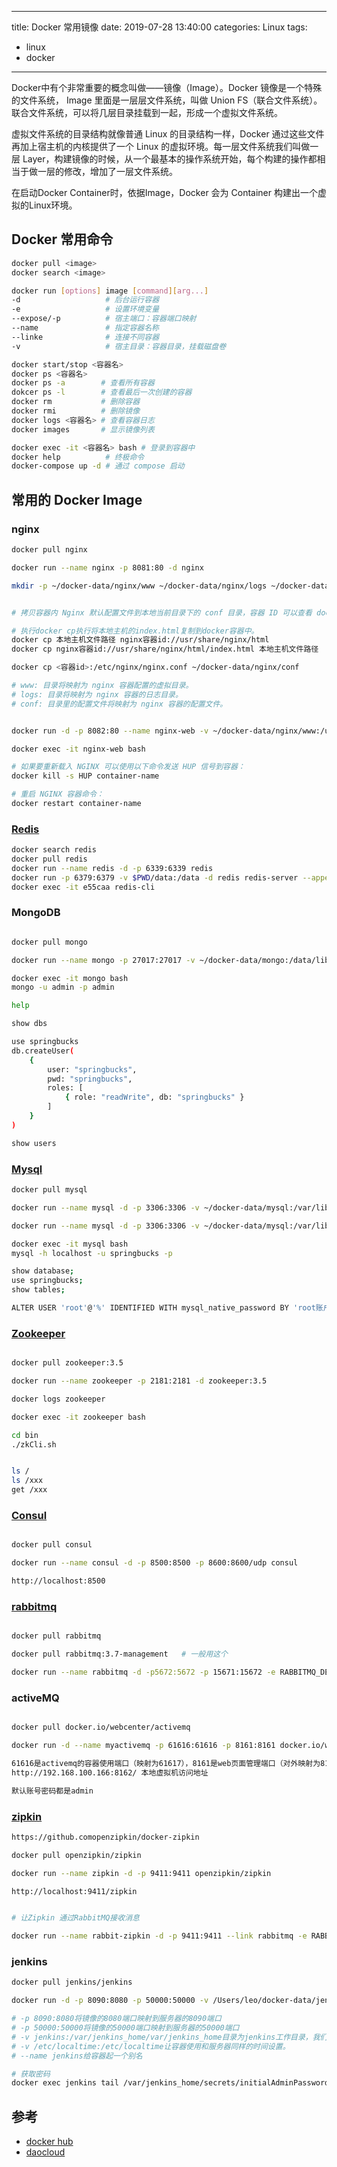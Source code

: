 
---
title: Docker 常用镜像
date: 2019-07-28 13:40:00
categories: Linux
tags: 
  - linux
  - docker
---

Docker中有个非常重要的概念叫做——镜像（Image）。Docker 镜像是一个特殊的文件系统，
Image 里面是一层层文件系统，叫做 Union FS（联合文件系统）。联合文件系统，可以将几层目录挂载到一起，形成一个虚拟文件系统。

虚拟文件系统的目录结构就像普通 Linux 的目录结构一样，Docker 通过这些文件再加上宿主机的内核提供了一个 Linux 的虚拟环境。每一层文件系统我们叫做一层 Layer，构建镜像的时候，从一个最基本的操作系统开始，每个构建的操作都相当于做一层的修改，增加了一层文件系统。

在启动Docker Container时，依据Image，Docker 会为 Container 构建出一个虚拟的Linux环境。
<!--more-->

## Docker 常用命令

```bash
docker pull <image>
docker search <image>

docker run [options] image [command][arg...]
-d                   # 后台运行容器
-e                   # 设置环境变量
--expose/-p          # 宿主端口：容器端口映射
--name               # 指定容器名称
--linke              # 连接不同容器
-v                   # 宿主目录：容器目录，挂载磁盘卷

docker start/stop <容器名>
docker ps <容器名>
docker ps -a        # 查看所有容器
dokcer ps -l        # 查看最后一次创建的容器
docker rm           # 删除容器
docker rmi          # 删除镜像
docker logs <容器名> # 查看容器日志
docker images       # 显示镜像列表

docker exec -it <容器名> bash # 登录到容器中
docker help          # 终极命令
docker-compose up -d # 通过 compose 启动

```

## 常用的 Docker Image

### nginx
```bash
docker pull nginx

docker run --name nginx -p 8081:80 -d nginx

mkdir -p ~/docker-data/nginx/www ~/docker-data/nginx/logs ~/docker-data/nginx/conf


# 拷贝容器内 Nginx 默认配置文件到本地当前目录下的 conf 目录，容器 ID 可以查看 docker ps 命令输入中的第一列：

# 执行docker cp执行将本地主机的index.html复制到docker容器中。
docker cp 本地主机文件路径 nginx容器id://usr/share/nginx/html
docker cp nginx容器id://usr/share/nginx/html/index.html 本地主机文件路径

docker cp <容器id>:/etc/nginx/nginx.conf ~/docker-data/nginx/conf

# www: 目录将映射为 nginx 容器配置的虚拟目录。
# logs: 目录将映射为 nginx 容器的日志目录。
# conf: 目录里的配置文件将映射为 nginx 容器的配置文件。


docker run -d -p 8082:80 --name nginx-web -v ~/docker-data/nginx/www:/usr/share/nginx/html -v ~/docker-data/nginx/conf/nginx.conf:/etc/nginx/nginx.conf -v ~/docker-data/nginx/logs:/var/log/nginx nginx

docker exec -it nginx-web bash

# 如果要重新载入 NGINX 可以使用以下命令发送 HUP 信号到容器：
docker kill -s HUP container-name

# 重启 NGINX 容器命令：
docker restart container-name
```

### [Redis](https://redis.io)
```bash
docker search redis
docker pull redis
docker run --name redis -d -p 6339:6339 redis
docker run -p 6379:6379 -v $PWD/data:/data -d redis redis-server --appendonly yes
docker exec -it e55caa redis-cli
```

### MongoDB

```bash

docker pull mongo

docker run --name mongo -p 27017:27017 -v ~/docker-data/mongo:/data/lib -e MONGO_INITDB_ROOT_USERNAME=admin -e MONGO_INITDB_ROOT_PASSWORD=admin -d mongo

docker exec -it mongo bash
mongo -u admin -p admin

help

show dbs

use springbucks
db.createUser(
	{
		user: "springbucks",
		pwd: "springbucks",
		roles: [
			{ role: "readWrite", db: "springbucks" }
		]
	}
)

show users
```
### [Mysql](https://hub.docker.com/_/mysql)

```bash
docker pull mysql

docker run --name mysql -d -p 3306:3306 -v ~/docker-data/mysql:/var/lib/mysql -e MYSQL_DATABASE=springbucks -e MYSQL_USER=springbucks -e MYSQL_PASSWORD=springbucks -e MYSQL_ROOT_PASSWORD=root_password mysql

docker run --name mysql -d -p 3306:3306 -v ~/docker-data/mysql:/var/lib/mysql -e MYSQL_DATABASE=ssms -e MYSQL_USER=root -e MYSQL_PASSWORD=root -e MYSQL_ROOT_PASSWORD=root mysql

docker exec -it mysql bash
mysql -h localhost -u springbucks -p

show database;
use springbucks;
show tables;

ALTER USER 'root'@'%' IDENTIFIED WITH mysql_native_password BY 'root账户密码';
```

### [Zookeeper](https://hub.docker.com/_/zookeeper)

```bash

docker pull zookeeper:3.5

docker run --name zookeeper -p 2181:2181 -d zookeeper:3.5

docker logs zookeeper

docker exec -it zookeeper bash

cd bin
./zkCli.sh


ls /
ls /xxx
get /xxx
```

### [Consul](https://hub.docker.com/_/consul)
```bash

docker pull consul

docker run --name consul -d -p 8500:8500 -p 8600:8600/udp consul

http://localhost:8500

```

### [rabbitmq](https://hub.docker.com/_/rabbitmq)
```bash

docker pull rabbitmq

docker pull rabbitmq:3.7-management   # 一般用这个

docker run --name rabbitmq -d -p5672:5672 -p 15671:15672 -e RABBITMQ_DEFAULT_USER=spring -e RABBITMQ_DEFAULT_PASS=spring rabbitmq:3.7-management

```

### activeMQ
```bash

docker pull docker.io/webcenter/activemq

docker run -d --name myactivemq -p 61616:61616 -p 8161:8161 docker.io/webcenter/activemq:latest

61616是activemq的容器使用端口（映射为61617），8161是web页面管理端口（对外映射为8162）
http://192.168.100.166:8162/ 本地虚拟机访问地址

默认账号密码都是admin
```

### [zipkin](https://hub.docker.com/r/openzipkin/zipkin)
```bash
https://github.comopenzipkin/docker-zipkin

docker pull openzipkin/zipkin

docker run --name zipkin -d -p 9411:9411 openzipkin/zipkin

http://localhost:9411/zipkin


# 让Zipkin 通过RabbitMQ接收消息

docker run --name rabbit-zipkin -d -p 9411:9411 --link rabbitmq -e RABBIT_ADDRESSES=rabbitmq:5672 -e RABBIT_USER=spring -e RABBIT_PASSWORD=spring openzipkin/zipkin

```

### jenkins
```bash
docker pull jenkins/jenkins

docker run -d -p 8090:8080 -p 50000:50000 -v /Users/leo/docker-data/jenkins:/var/jenkins_home --name jenkins jenkins/jenkins

# -p 8090:8080将镜像的8080端口映射到服务器的8090端口
# -p 50000:50000将镜像的50000端口映射到服务器的50000端口
# -v jenkins:/var/jenkins_home/var/jenkins_home目录为jenkins工作目录，我们将硬盘上的一个目录挂载到这个位置，方便后续更新镜像后继续使用原来的工作目录。
# -v /etc/localtime:/etc/localtime让容器使用和服务器同样的时间设置。
# --name jenkins给容器起一个别名

# 获取密码
docker exec jenkins tail /var/jenkins_home/secrets/initialAdminPassword

```

## 参考
- [docker hub](https://hub.docker.com)
- [daocloud](https://www.daocloud.io/mirror)

